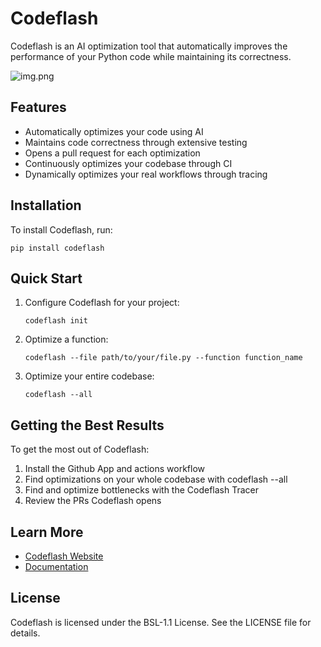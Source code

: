 # Codeflash

Codeflash is an AI optimization tool that automatically improves the performance of your Python code while maintaining its correctness.

![img.png](https://res.cloudinary.com/dkg30tdvl/image/upload/v1731590846/readme-img_df52le.png)

## Features

- Automatically optimizes your code using AI
- Maintains code correctness through extensive testing
- Opens a pull request for each optimization
- Continuously optimizes your codebase through CI
- Dynamically optimizes your real workflows through tracing

## Installation

To install Codeflash, run:

```
pip install codeflash
```

## Quick Start

1. Configure Codeflash for your project:
   ```
   codeflash init
   ```

2. Optimize a function:
   ```
   codeflash --file path/to/your/file.py --function function_name
   ```
   
3. Optimize your entire codebase:
   ```
   codeflash --all
   ```

## Getting the Best Results

To get the most out of Codeflash:

1. Install the Github App and actions workflow
2. Find optimizations on your whole codebase with codeflash --all
3. Find and optimize bottlenecks with the Codeflash Tracer
4. Review the PRs Codeflash opens


## Learn More

- [Codeflash Website](https://www.codeflash.ai)
- [Documentation](https://docs.codeflash.ai)

## License

Codeflash is licensed under the BSL-1.1 License. See the LICENSE file for details.
